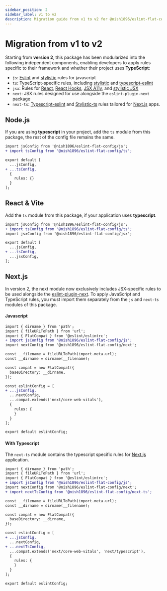 ```yaml
---
sidebar_position: 2
sidebar_label: v1 to v2
description: Migration guide from v1 to v2 for @nish1896/eslint-flat-config.
---
```


# Migration from v1 to v2

Starting from **version 2**, this package has been modularized into the following independent components, enabling developers to apply rules specific to their framework and whether their project uses **TypeScript**:

- `js`: [Eslint](https://eslint.org/docs/latest/rules/) and [stylistic](https://eslint.style/packages/js) rules for javascript
- `ts`: TypeScript-specific rules, including [stylistic](https://eslint.style/packages/ts) and [typescript-eslint](https://typescript-eslint.io/rules/)
- `jsx`: Rules for [React](https://github.com/jsx-eslint/eslint-plugin-react/tree/master/docs/rules), [React Hooks](https://www.npmjs.com/package/eslint-plugin-react-hooks), [JSX A11y](https://github.com/jsx-eslint/eslint-plugin-jsx-a11y/tree/main?tab=readme-ov-file#supported-rules), and [stylistic JSX](https://eslint.style/packages/jsx)
- `next`:  JSX rules designed for use alongside the `eslint-plugin-next` package 
- `next-ts`: [Typescript-eslint](https://typescript-eslint.io/rules/) and [Stylistic-ts](https://eslint.style/packages/ts) rules tailored for [Next.js](https://nextjs.org/) apps.


## Node.js

If you are using **typescript** in your project, add the `ts` module from this package, the rest of the config file remains the same.

```diff
import jsConfig from '@nish1896/eslint-flat-config/js';
+ import tsConfig from '@nish1896/eslint-flat-config/ts';

export default [
  ...jsConfig,
+ ...tsConfig,
  {
    rules: {}
  }
];
```

## React & Vite

Add the `ts` module from this package, if your application uses **typescript**.

```diff
import jsConfig from '@nish1896/eslint-flat-config/js';
+ import tsConfig from '@nish1896/eslint-flat-config/ts';
import jsxConfig from '@nish1896/eslint-flat-config/jsx';

export default [
  ...jsConfig,
+ ...tsConfig,
  ...jsxConfig,
];
```

## Next.js

In version 2, the next module now exclusively includes JSX-specific rules to be used alongside the [eslint-plugin-next](https://www.npmjs.com/package/eslint-plugin-next). To apply JavaScript and TypeScript rules, you must import them separately from the `js` and `next-ts` modules of this package.

<h4>Javascript</h4>

```diff
import { dirname } from 'path';
import { fileURLToPath } from 'url';
import { FlatCompat } from '@eslint/eslintrc';
+ import jsConfig from '@nish1896/eslint-flat-config/js';
import nextConfig from '@nish1896/eslint-flat-config/next';

const __filename = fileURLToPath(import.meta.url);
const __dirname = dirname(__filename);

const compat = new FlatCompat({
  baseDirectory: __dirname,
});

const eslintConfig = [
+ ...jsConfig,
  ...nextConfig,
  ...compat.extends('next/core-web-vitals'),
  {
    rules: {
    }
  }
];

export default eslintConfig;
```

<h4>With Typescript</h4>

The `next-ts` module contains the typescript specific rules for [Next.js](https://nextjs.org/) application.

```diff
import { dirname } from 'path';
import { fileURLToPath } from 'url';
import { FlatCompat } from '@eslint/eslintrc';
+ import jsConfig from '@nish1896/eslint-flat-config/js';
import nextConfig from '@nish1896/eslint-flat-config/next';
+ import nextTsConfig from '@nish1896/eslint-flat-config/next-ts';

const __filename = fileURLToPath(import.meta.url);
const __dirname = dirname(__filename);

const compat = new FlatCompat({
  baseDirectory: __dirname,
});

const eslintConfig = [
+ ...jsConfig,
  ...nextConfig,
+ ...nextTsConfig,
  ...compat.extends('next/core-web-vitals', 'next/typescript'),
  {
    rules: {
    }
  }
];

export default eslintConfig;
```
